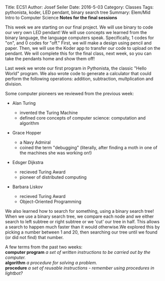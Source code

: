 Title: ECS1
Author: Josef Seiler
Date: 2016-5-03
Category: Classes
Tags: pythonista, koder, LED pendant, binary search tree
Summary: Elem/Mid Intro to Computer Science
**Notes for the final sessions**


This week we are starting on our final project. We will use binary to code our very own LED pendant! We will use concepts we learned from the binary language, the language computers speak. Specifically, 1 codes for "on", and 0 codes for "off." First, we will make a design using pencil and paper. Then, we will use the Koder app to transfer our code to upload on the pendant. We will complete this for the final class, next week, so you can take the pendants home and show them off!

Last week we wrote our first program in Pythonista, the classic "Hello World" program. We also wrote code to generate a calculator that could perform the following operations: addition, subtraction, multplication and division.

Some computer pioneers we reviewed from the previous week:  

* Alan Turing  
    + invented the Turing Machine  
    + defined core concepts of computer science: computation and algorithm  

* Grace Hopper  
    + a Navy Admiral  
    + coined the term "debugging" (literally, after finding a moth in one of the machines she was working on!)  

* Edsger Dijkstra  
    + recieved Turing Award  
    + pioneer of distributed computing   

* Barbara Liskov
    + recieved Turing Award
    + Object-Oriented Programming  

We also learned how to search for something, using a binary search tree! When we use a binary search tree, we compare each node and we either search to left subtree or right subtree or we 'cut' our tree in half. This allows a search to happen much faster than it would otherwise.We explored this by picking a number between 1 and 20, then searching our tree until we found (or did not find) that number.

A few terms from the past two weeks:  
**computer program** *a set of written instructions to be carried out by the computer.*  
**algorithm** *a procedure for solving a problem.*  
**procedure** *a set of reusable instructions* - *remember using procedures in lightbot?*

